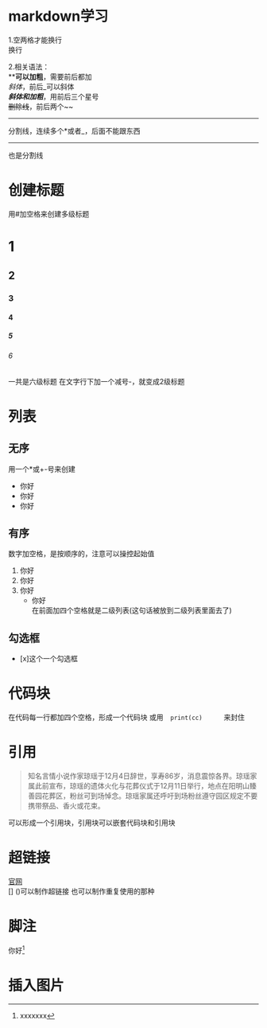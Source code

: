 # markdown学习
1.空两格才能换行  
   换行  

2.相关语法：  
****可以加粗**，需要前后都加  
  _斜体_，前后_可以斜体   
  ***斜体和加粗***，用前后三个星号  
  ~~删除线~~，前后两个~~  
  ***
  分割线，连续多个*或者_，后面不能跟东西
  - - -  
  也是分割线

  # 创建标题
  用#加空格来创建多级标题
  # 1
  ## 2
  ### 3
  #### 4
  ##### 5
  ###### 6
  一共是六级标题
  在文字行下加一个减号-，就变成2级标题
   

  # 列表
  ## 无序
  用一个*或+-号来创建
  + 你好
  + 你好
  + 你好

  ## 有序
  数字加空格，是按顺序的，注意可以操控起始值
  1. 你好
  2. 你好
  3. 你好
     + 你好  
 在前面加四个空格就是二级列表(这句话被放到二级列表里面去了)

 ## 勾选框
 * [x]这个一个勾选框 


 # 代码块
 在代码每一行都加四个空格，形成一个代码块
 或用```   print(cc)       ```来封住



 # 引用
> 知名言情小说作家琼瑶于12月4日辞世，享寿86岁，消息震惊各界。琼瑶家属此前宣布，琼瑶的遗体火化与花葬仪式于12月11日举行，地点在阳明山臻善园花葬区，粉丝可到场悼念。琼瑶家属还呼吁到场粉丝遵守园区规定不要携带祭品、香火或花束。

可以形成一个引用块，引用块可以嵌套代码块和引用块


# 超链接
[官网](https://www.baidu.com)  
[] ()可以制作超链接
也可以制作重复使用的那种


# 脚注


你好[^1]

[^1]: xxxxxxx


# 插入图片